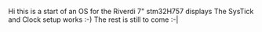 Hi this is a start of an OS for the Riverdi 7" stm32H757 displays
The SysTick and Clock setup works :-)
The rest is still to come :-|
